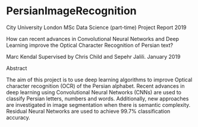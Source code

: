 # PersianImageRecognition


City University London MSc Data Science (part-time) Project Report 2019

How can recent advances in Convolutional Neural Networks and Deep Learning improve the Optical Character Recognition of Persian text?

Marc Kendal Supervised by Chris Child and Sepehr Jalili. January 2019


Abstract

The aim of this project is to use deep learning algorithms to improve Optical character recognition (OCR) of the Persian alphabet. Recent advances in deep learning using Convolutional Neural Networks (CNNs) are used to classify Persian letters, numbers and words. Additionally, new approaches are investigated in image segmentation when there is semantic complexity. Residual Neural Networks are used to achieve 99.7% classification accuracy.

